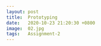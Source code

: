 ```yaml
---
layout: post
title:  Prototyping
date:   2020-10-23 21:20:30 +0800
image:  02.jpg
tags:   Assignment-2
---
```

